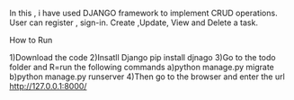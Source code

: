 In this , i have used DJANGO framework to implement CRUD operations.
User can register , sign-in.
Create ,Update, View and Delete a task.

How to Run

1)Download the code
2)Insatll Django pip install djnago
3)Go to the todo folder and R=run the following commands 
          a)python manage.py migrate 
          b)python manage.py runserver 
4)Then go to the browser and enter the url http://127.0.0.1:8000/

